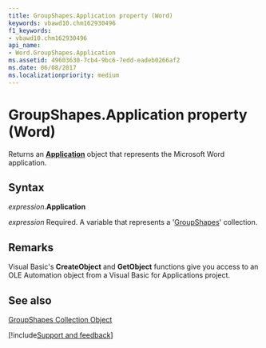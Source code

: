 ```yaml
---
title: GroupShapes.Application property (Word)
keywords: vbawd10.chm162930496
f1_keywords:
- vbawd10.chm162930496
api_name:
- Word.GroupShapes.Application
ms.assetid: 49603630-7cb4-9bc6-7edd-eadeb0266af2
ms.date: 06/08/2017
ms.localizationpriority: medium
---
```



# GroupShapes.Application property (Word)

Returns an **[Application](Word.Application.md)** object that represents the Microsoft Word application.


## Syntax

_expression_.**Application**

_expression_ Required. A variable that represents a '[GroupShapes](Word.groupshapes.md)' collection.


## Remarks

Visual Basic's **CreateObject** and **GetObject** functions give you access to an OLE Automation object from a Visual Basic for Applications project.


## See also


[GroupShapes Collection Object](Word.groupshapes.md)

[!include[Support and feedback](~/includes/feedback-boilerplate.md)]